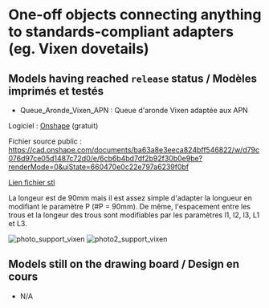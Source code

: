 # One-off objects connecting anything to standards-compliant adapters (eg. Vixen dovetails)

## Models having reached `release` status / Modèles imprimés et testés

* Queue_Aronde_Vixen_APN : Queue d'aronde Vixen adaptée aux APN

Logiciel : [Onshape](https://www.onshape.com/fr/) (gratuit)

Fichier source public : 
https://cad.onshape.com/documents/ba63a8e3eeca824bff546822/w/d79c076d97ce05d1487c72d0/e/6cb6b4bd7df2b92f30b0e9be?renderMode=0&uiState=660470e0c22e797a6239f0bf

[Lien fichier stl](/Queue_Aronde_Vixen_APN/Support_Vixen.stl)

La longeur est de 90mm mais il est assez simple d'adapter la longueur en modifiant le paramètre P (#P = 90mm).
De même, l'espacement entre les trous et la longeur des trous sont modifiables par les paramètres l1, l2, l3, L1 et L3.

![photo_support_vixen](/Queue_Aronde_Vixen_APN/vixen.PNG)
![photo2_support_vixen](/Queue_Aronde_Vixen_APN/vixen2.PNG)


## Models still on the drawing board / Design en cours

* N/A
